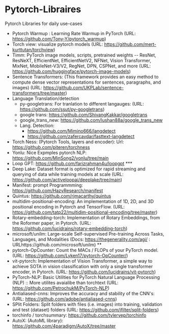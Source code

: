 # Pytorch-Libraires
Pytorch Libraries for daily use-cases

- Pytorch Warmup : Learning Rate Warmup in PyTorch (URL: https://github.com/Tony-Y/pytorch_warmup)
- Torch view: visualize pytorch models (URL: https://github.com/mert-kurttutan/torchview)
- Timm: PyTorch image models, scripts, pretrained weights -- ResNet, ResNeXT, EfficientNet, EfficientNetV2, NFNet, Vision Transformer, MixNet, MobileNet-V3/V2, RegNet, DPN, CSPNet, and more (URL: https://github.com/huggingface/pytorch-image-models)
- Sentence Transformers: (This framework provides an easy method to compute dense vector representations for sentences, paragraphs, and images)
(URL: https://github.com/UKPLab/sentence-transformers/tree/master)
- Language Translation/detection
  - py-googletrans: For tranlation to different langauges: (URL: https://github.com/ssut/py-googletrans)
  - google trans: https://github.com/ShivangKakkar/googletrans
  - google_trans_new: https://github.com/lushan88a/google_trans_new
  - Lang. Detection: 
    - https://github.com/Mimino666/langdetect
    - https://github.com/zafercavdar/fasttext-langdetect
- Torch Ness: (Pytorch Tools, layers and encoder): Url: https://github.com/piteren/torchness
- Yonlu: Nice Expmples pytorch NLP: https://github.com/MinSong2/yonlu/tree/main
- Loop GPT: https://github.com/farizrahman4u/loopgpt ***
- Deep Lake: Dataset format is optimized for rapid streaming and querying of data while training models at scale (URL: https://github.com/activeloopai/deeplake/tree/main)
- Manifest: prompt Programmming: https://github.com/HazyResearch/manifest
- Quintus: https://github.com/rjmacarthy/quintus
- multidim-positional-encoding: An implementation of 1D, 2D, and 3D positional encoding in Pytorch and TensorFlow. (URL: https://github.com/tatp22/multidim-positional-encoding/tree/master)
- Rotary-embedding-torch: Implementation of Rotary Embeddings, from the Roformer paper, in Pytorch. (URL: https://github.com/lucidrains/rotary-embedding-torch)
- microsoft/unilm: Large-scale Self-supervised Pre-training Across Tasks, Languages, and Modalities (Docs: https://thegenerality.com/agi/ : URLhttps://github.com/microsoft/unilm) **
- pytorch-OpCounter: Count the MACs / FLOPs of your PyTorch model. (URL: https://github.com/Lyken17/pytorch-OpCounter/)
- vit-pytorch: Implementation of Vision Transformer, a simple way to achieve SOTA in vision classification with only a single transformer encoder, in Pytorch. (URL: https://github.com/lucidrains/vit-pytorch)
- PyTorch-NLP: Basic Utilities for PyTorch Natural Language Processing (NLP) :: More utilites avaialibe than torchtext (URL: https://github.com/PetrochukM/PyTorch-NLP)
- Antialiased-cnns: Improves the accuracy and stability of the CNN's: (URL: https://github.com/adobe/antialiased-cnns)
- SPlit Folders: Split folders with files (i.e. images) into training, validation and test (dataset) folders (URL: https://github.com/jfilter/split-folders)
- torchinfo / torchsummary: https://github.com/tyleryep/torchinfo
- AutoX: (AutoML library): https://github.com/4paradigm/AutoX/tree/master



